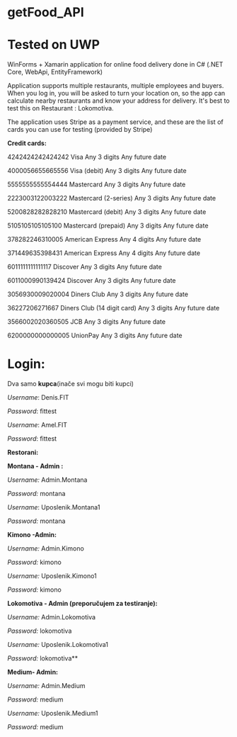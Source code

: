 # getFood_API

# Tested on UWP
WinForms + Xamarin application for online food delivery done in C# (.NET Core, WebApi, EntityFramework)

Application supports multiple restaurants, multiple employees and buyers. When you log in, you will be asked to turn your location on, so the app can calculate nearby restaurants and know your address for delivery.
It's best to test this on Restaurant : Lokomotiva.

The application uses Stripe as a payment service, and these are the list of cards you can use for testing (provided by Stripe)

**Credit cards:**

4242424242424242	Visa	Any 3 digits	Any future date

4000056655665556	Visa (debit)	Any 3 digits	Any future date

5555555555554444	Mastercard	Any 3 digits	Any future date

2223003122003222	Mastercard (2-series)	Any 3 digits	Any future date

5200828282828210	Mastercard (debit)	Any 3 digits	Any future date

5105105105105100	Mastercard (prepaid)	Any 3 digits	Any future date

378282246310005	American Express	Any 4 digits	Any future date

371449635398431	American Express	Any 4 digits	Any future date

6011111111111117	Discover	Any 3 digits	Any future date

6011000990139424	Discover	Any 3 digits	Any future date

3056930009020004	Diners Club	Any 3 digits	Any future date

36227206271667	Diners Club (14 digit card)	Any 3 digits	Any future date

3566002020360505	JCB	Any 3 digits	Any future date

6200000000000005	UnionPay	Any 3 digits	Any future date


# Login:


Dva samo **kupca**(inače svi mogu biti kupci)

*Username*: Denis.FIT 

*Password*: fittest

*Username*: Amel.FIT 

*Password*: fittest

**Restorani:**

**Montana - Admin :**

*Username:* Admin.Montana

*Password:* montana

*Username*: Uposlenik.Montana1

*Password:* montana

**Kimono -Admin:**

*Username:* Admin.Kimono

*Password:* kimono

*Username:* Uposlenik.Kimono1

*Password:* kimono

**Lokomotiva - Admin (preporučujem za testiranje):**

*Username:* Admin.Lokomotiva

*Password:* lokomotiva

*Username:* Uposlenik.Lokomotiva1

*Password:* lokomotiva**

**Medium- Admin:**

*Username:* Admin.Medium

*Password:* medium

*Username:* Uposlenik.Medium1

*Password:* medium
